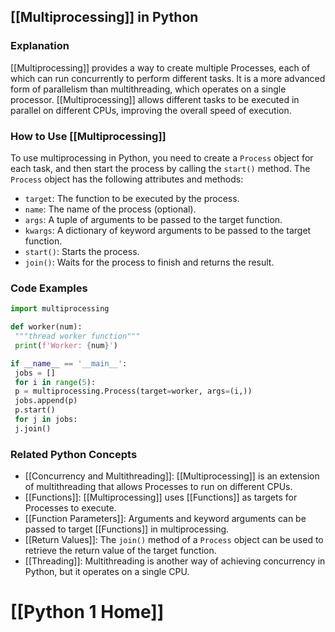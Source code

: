 ## [[Multiprocessing]] in Python

### Explanation
 [[Multiprocessing]] provides a way to create multiple Processes, each of which can run concurrently to perform different tasks. It is a more advanced form of parallelism than multithreading, which operates on a single processor. [[Multiprocessing]] allows different tasks to be executed in parallel on different CPUs, improving the overall speed of execution.

### How to Use [[Multiprocessing]]
To use multiprocessing in Python, you need to create a `Process` object for each task, and then start the process by calling the `start()` method. The `Process` object has the following attributes and methods:

- `target`: The function to be executed by the process.
- `name`: The name of the process (optional).
- `args`: A tuple of arguments to be passed to the target function.
- `kwargs`: A dictionary of keyword arguments to be passed to the target function.
- `start()`: Starts the process.
- `join()`: Waits for the process to finish and returns the result.

### Code Examples
```python
import multiprocessing

def worker(num):
 """thread worker function"""
 print(f'Worker: {num}')

if __name__ == '__main__':
 jobs = []
 for i in range(5):
 p = multiprocessing.Process(target=worker, args=(i,))
 jobs.append(p)
 p.start()
 for j in jobs:
 j.join()
```

### Related Python Concepts
- [[Concurrency and Multithreading]]: [[Multiprocessing]] is an extension of multithreading that allows Processes to run on different CPUs.
- [[Functions]]: [[Multiprocessing]] uses [[Functions]] as targets for Processes to execute.
- [[Function Parameters]]: Arguments and keyword arguments can be passed to target [[Functions]] in multiprocessing.
- [[Return Values]]: The `join()` method of a `Process` object can be used to retrieve the return value of the target function.
- [[Threading]]: Multithreading is another way of achieving concurrency in Python, but it operates on a single CPU.
# [[Python 1 Home]]